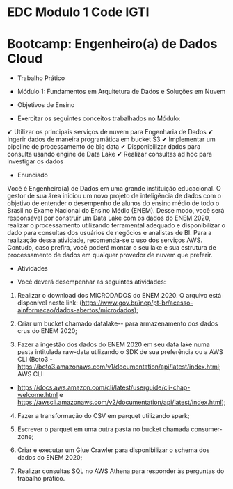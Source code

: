 # EDC Modulo 1 Code IGTI

# Bootcamp: Engenheiro(a) de Dados Cloud

- Trabalho Prático

- Módulo 1: Fundamentos em Arquitetura de Dados e Soluções em Nuvem

- Objetivos de Ensino

- Exercitar os seguintes conceitos trabalhados no Módulo:

✔ Utilizar os principais serviços de nuvem para Engenharia de Dados
✔ Ingerir dados de maneira programática em bucket S3
✔ Implementar um pipeline de processamento de big data
✔ Disponibilizar dados para consulta usando engine de Data Lake
✔ Realizar consultas ad hoc para investigar os dados

- Enunciado

Você é Engenheiro(a) de Dados em uma grande instituição educacional. O gestor de sua
área iniciou um novo projeto de inteligência de dados com o objetivo de entender o
desempenho de alunos do ensino médio de todo o Brasil no Exame Nacional do Ensino
Médio (ENEM). Desse modo, você será responsável por construir um Data Lake com os
dados do ENEM 2020, realizar o processamento utilizando ferramental adequado e
disponibilizar o dado para consultas dos usuários de negócios e analistas de BI.
Para a realização dessa atividade, recomenda-se o uso dos serviços AWS. Contudo, caso
prefira, você poderá montar o seu lake e sua estrutura de processamento de dados em
qualquer provedor de nuvem que preferir.

- Atividades

- Você deverá desempenhar as seguintes atividades:

1. Realizar o download dos MICRODADOS do ENEM 2020. O arquivo está
disponível neste link: (https://www.gov.br/inep/pt-br/acesso-ainformacao/dados-abertos/microdados);

2. Criar um bucket chamado datalake-<seunome>-<numerodaconta> para
armazenamento dos dados crus do ENEM 2020;

3. Fazer a ingestão dos dados do ENEM 2020 em seu data lake numa pasta intitulada
raw-data utilizando o SDK de sua preferência ou a AWS CLI (Boto3 -
https://boto3.amazonaws.com/v1/documentation/api/latest/index.html; AWS CLI
- https://docs.aws.amazon.com/cli/latest/userguide/cli-chap-welcome.html e
https://awscli.amazonaws.com/v2/documentation/api/latest/index.html);

4. Fazer a transformação do CSV em parquet utilizando spark;

5. Escrever o parquet em uma outra pasta no bucket chamada consumer-zone;
6. Criar e executar um Glue Crawler para disponibilizar o schema dos dados do
ENEM 2020;

7. Realizar consultas SQL no AWS Athena para responder às perguntas do trabalho
prático.

